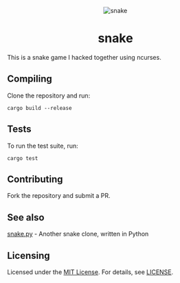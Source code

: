 <p align="center">
  <img src="https://raw.githubusercontent.com/xqb64/snake/master/snake.png" alt="snake"/>
</p>

<h1 align="center">snake</h1>

This is a snake game I hacked together using ncurses.

## Compiling

Clone the repository and run:

```
cargo build --release
```

## Tests

To run the test suite, run:

```
cargo test
```

## Contributing

Fork the repository and submit a PR.

## See also
[snake.py](https://github.com/xqb64/snake.py) - Another snake clone, written in Python

## Licensing

Licensed under the [MIT License](https://opensource.org/licenses/MIT). For details, see [LICENSE](https://github.com/xqb64/snake/blob/master/LICENSE).
